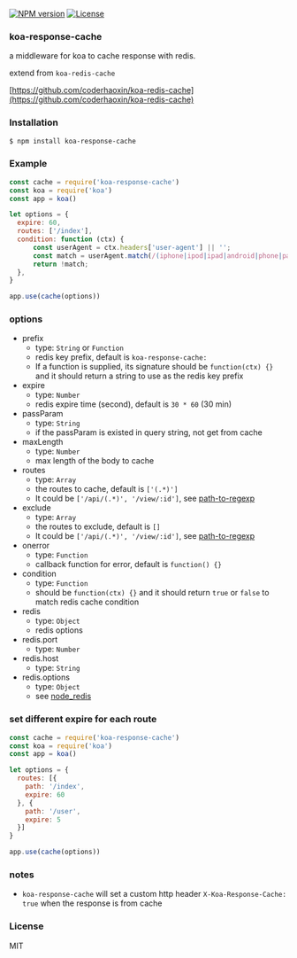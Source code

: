 
[![NPM version][npm-img]][npm-url]
[![License][license-img]][license-url]

### koa-response-cache

a middleware for koa to cache response with redis.

extend from `koa-redis-cache` 

[https://github.com/coderhaoxin/koa-redis-cache](https://github.com/coderhaoxin/koa-redis-cache)


### Installation
```bash
$ npm install koa-response-cache
```

### Example

```js
const cache = require('koa-response-cache')
const koa = require('koa')
const app = koa()

let options = {
  expire: 60,
  routes: ['/index'],
  condition: function (ctx) {
      const userAgent = ctx.headers['user-agent'] || '';
      const match = userAgent.match(/(iphone|ipod|ipad|android|phone|pad|pod|mobile)/ig);
      return !match;
  },
}

app.use(cache(options))
```

### options

* prefix
  - type: `String` or `Function`
  - redis key prefix, default is `koa-response-cache:`
  - If a function is supplied, its signature should be `function(ctx) {}` and it should return a string to use as the redis key prefix
* expire
  - type: `Number`
  - redis expire time (second), default is `30 * 60` (30 min)
* passParam
  - type: `String`
  - if the passParam is existed in query string, not get from cache
* maxLength
  - type: `Number`
  - max length of the body to cache
* routes
  - type: `Array`
  - the routes to cache, default is `['(.*)']`
  - It could be `['/api/(.*)', '/view/:id']`, see [path-to-regexp](https://github.com/pillarjs/path-to-regexp)
* exclude
  - type: `Array`
  - the routes to exclude, default is `[]`
  - It could be `['/api/(.*)', '/view/:id']`, see [path-to-regexp](https://github.com/pillarjs/path-to-regexp)
* onerror
  - type: `Function`
  - callback function for error, default is `function() {}`
* condition
  - type: `Function`
  - should be `function(ctx) {}` and it should return `true` or `false` to match redis cache condition
* redis
  - type: `Object`
  - redis options
* redis.port
  - type: `Number`
* redis.host
  - type: `String`
* redis.options
  - type: `Object`
  - see [node_redis](https://github.com/mranney/node_redis)

### set different expire for each route

```js
const cache = require('koa-response-cache')
const koa = require('koa')
const app = koa()

let options = {
  routes: [{
    path: '/index',
    expire: 60
  }, {
    path: '/user',
    expire: 5
  }]
}

app.use(cache(options))
```

### notes

* `koa-response-cache` will set a custom http header `X-Koa-Response-Cache: true` when the response is from cache

### License
MIT

[npm-img]: https://img.shields.io/npm/v/koa-response-cache.svg?style=flat-square
[npm-url]: https://npmjs.org/package/koa-response-cache
[license-img]: http://img.shields.io/badge/license-MIT-green.svg?style=flat-square
[license-url]: http://opensource.org/licenses/MIT